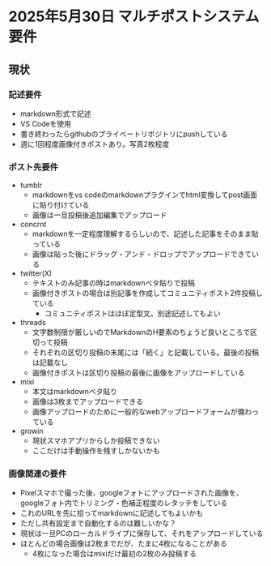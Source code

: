 # 2025年5月30日 マルチポストシステム要件
## 現状
### 記述要件
- markdown形式で記述
- VS Codeを使用
- 書き終わったらgithubのプライベートリポジトリにpushしている
- 週に1回程度画像付きポストあり。写真2枚程度
### ポスト先要件
- tumblr
  - markdownをvs codeのmarkdownプラグインでhtml変換してpost画面に貼り付けている
  - 画像は一旦投稿後追加編集でアップロード
- concrnt
  - markdownを一定程度理解するらしいので、記述した記事をそのまま貼っている
  - 画像は貼った後にドラッグ・アンド・ドロップでアップロードできている
- twitter(X)
  - テキストのみ記事の時はmarkdownベタ貼りで投稿
  - 画像付きポストの場合は別記事を作成してコミュニティポスト2件投稿している
    - コミュニティポストはほぼ定型文。別途記述してもよい
- threads
  - 文字数制限が厳しいのでMarkdownのH要素のちょうど良いところで区切って投稿
  - それぞれの区切り投稿の末尾には「続く」と記載している。最後の投稿は記載なし
  - 画像付きポストは区切り投稿の最後に画像をアップロードしている
- mixi
  - 本文はmarkdownベタ貼り
  - 画像は3枚までアップロードできる
  - 画像アップロードのために一般的なwebアップロードフォームが備わっている
- growin
  - 現状スマホアプリからしか投稿できない
  - ここだけは手動操作を残すしかないかも
### 画像関連の要件
- Pixelスマホで撮った後、googleフォトにアップロードされた画像を、googleフォト内でトリミング・色補正程度のレタッチをしている
- これのURLを先に拾ってmarkdownに記述してもよいかも
- ただし共有設定まで自動化するのは難しいかな？
- 現状は一旦PCのローカルドライブに保存して、それをアップロードしている
- ほとんどの場合画像は2枚までだが、たまに4枚になることがある
  - 4枚になった場合はmixiだけ最初の2枚のみ投稿する